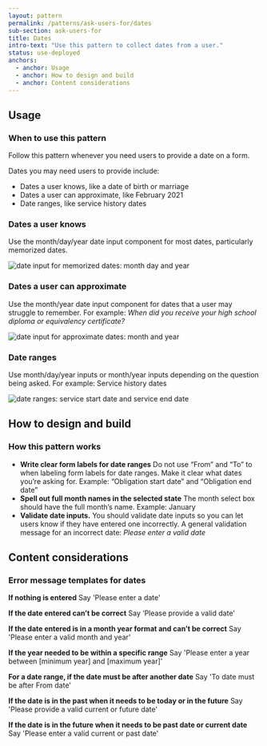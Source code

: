```yaml
---
layout: pattern
permalink: /patterns/ask-users-for/dates
sub-section: ask-users-for
title: Dates
intro-text: "Use this pattern to collect dates from a user."
status: use-deployed
anchors:
  - anchor: Usage
  - anchor: How to design and build
  - anchor: Content considerations
---
```


## Usage

### When to use this pattern 

Follow this pattern whenever you need users to provide a date on a form.

Dates you may need users to provide include:
- Dates a user knows, like a date of birth or marriage
- Dates a user can approximate, like February 2021
- Date ranges, like service history dates 

### Dates a user knows

Use the month/day/year date input component for most dates, particularly memorized dates. 

![date input for memorized dates: month day and year]({{site.baseurl}}/images/date-input.png) 

### Dates a user can approximate

Use the month/year date input component for dates that a user may struggle to remember. For example: *When did you receive your high school diploma or equivalency certificate?* 

![date input for approximate dates: month and year]({{site.baseurl}}/images/date-input-month-year.png) 
 
### Date ranges

Use  month/day/year inputs or month/year inputs depending on the question being asked. For example: Service history dates

![date ranges: service start date and service end date]({{site.baseurl}}/images/date-ranges.png) 

## How to design and build 

### How this pattern works

- **Write clear form labels for date ranges** Do not use “From” and “To” to when labeling form labels for date ranges. Make it clear what dates you’re asking for. Example: “Obligation start date” and “Obligation end date” 
- **Spell out full month names in the selected state** The month select box should have the full month’s name. Example: January 
- **Validate date inputs.** You should validate date inputs so you can let users know if they have entered one incorrectly. A general validation message for an incorrect date: *Please enter a valid date*
 
## Content considerations

### Error message templates for dates

**If nothing is entered**
Say 'Please enter a date'

**If the date entered can’t be correct**
Say ‘Please provide a valid date'

**If the date entered is in a month year format and  can’t be correct**
Say 'Please enter a valid month and year'

**If the year needed to be within a specific range**
Say 'Please enter a year between [minimum year] and [maximum year]'

**For a date range, if the date must be after another date**
Say 'To date must be after From date'

**If the date is in the past when it needs to be today or in the future**
Say 'Please provide a valid current or future date'

**If the date is in the future when it needs to be past date or current date**
Say  'Please enter a valid current or past date'